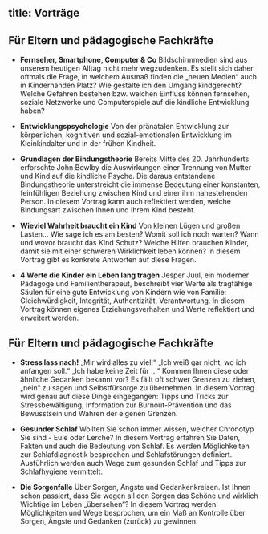 title: Vorträge
---

## Für Eltern und pädagogische Fachkräfte

- **Fernseher, Smartphone, Computer & Co**
Bildschirmmedien sind aus unserem heutigen Alltag nicht mehr wegzudenken. Es stellt sich daher oftmals die Frage, in welchem Ausmaß finden die „neuen Medien“ auch in Kinderhänden Platz? Wie gestalte ich den Umgang kindgerecht? Welche Gefahren bestehen bzw. welchen Einfluss können fernsehen, soziale Netzwerke und Computerspiele auf die kindliche Entwicklung haben?

- **Entwicklungspsychologie**
Von der pränatalen Entwicklung zur körperlichen, kognitiven und sozial-emotionalen Entwicklung im Kleinkindalter und in der frühen Kindheit. 

- **Grundlagen der Bindungstheorie**
Bereits Mitte des 20. Jahrhunderts erforschte John Bowlby die Auswirkungen einer Trennung von Mutter und Kind auf die kindliche Psyche. Die daraus entstandene Bindungstheorie unterstreicht die immense Bedeutung einer konstanten, feinfühligen Beziehung zwischen Kind und einer ihm nahestehenden Person. In diesem Vortrag kann auch reflektiert werden, welche Bindungsart zwischen Ihnen und Ihrem Kind besteht. 

- **Wieviel Wahrheit braucht ein Kind**
Von kleinen Lügen und großen Lasten... Wie sage ich es am besten? Womit soll ich noch warten? Wann und wovor braucht das Kind Schutz? Welche Hilfen brauchen Kinder, damit sie mit einer schweren Wirklichkeit leben können? In diesem Vortrag gibt es konkrete Antworten auf diese Fragen. 

- **4 Werte die Kinder ein Leben lang tragen**
Jesper Juul, ein moderner Pädagoge und Familientherapeut, beschreibt vier Werte als tragfähige Säulen für eine gute Entwicklung von Kindern wie von Familie: Gleichwürdigkeit, Integrität, Authentizität, Verantwortung. In diesem Vortrag können eigenes Erziehungsverhalten und Werte reflektiert und erweitert werden. 

## Für Eltern und pädagogische Fachkräfte

- **Stress lass nach!**
„Mir wird alles zu viel!“ „Ich weiß gar nicht, wo ich anfangen soll.“ „Ich habe keine Zeit für …“ Kommen Ihnen diese oder ähnliche Gedanken bekannt vor? Es fällt oft schwer Grenzen zu ziehen, „nein“ zu sagen und Selbstfürsorge zu übernehmen. In diesem Vortrag wird genau auf diese Dinge eingegangen: Tipps und Tricks zur Stressbewältigung, Information zur Burnout-Prävention und das Bewusstsein und Wahren der eigenen Grenzen. 

- **Gesunder Schlaf**
Wollten Sie schon immer wissen, welcher Chronotyp Sie sind - Eule oder Lerche? In diesem Vortrag erfahren Sie Daten, Fakten und auch die Bedeutung von Schlaf. Es werden Möglichkeiten zur Schlafdiagnostik besprochen und Schlafstörungen definiert. Ausführlich werden auch Wege zum gesunden Schlaf und Tipps zur Schlafhygiene vermittelt. 

- **Die Sorgenfalle** 
Über Sorgen, Ängste und Gedankenkreisen. Ist Ihnen schon passiert, dass Sie wegen all den Sorgen das Schöne und wirklich Wichtige im Leben „übersehen“? In diesem Vortrag werden Möglichkeiten und Wege besprochen, um ein Maß an Kontrolle über Sorgen, Ängste und Gedanken (zurück) zu gewinnen.